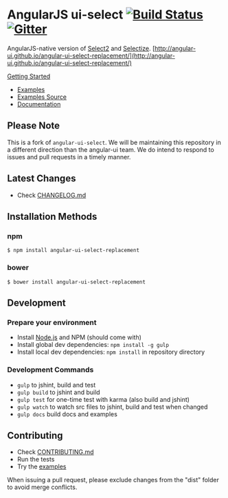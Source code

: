 # AngularJS ui-select [![Build Status](https://travis-ci.org/granteagon/angular-ui-select-replacement.svg?branch=master)](https://travis-ci.org/granteagon/angular-ui-select-replacement) [![Gitter](https://badges.gitter.im/Join%20Chat.svg)](https://gitter.im/granteagon/angular-ui-select-replacement?utm_source=badge&utm_medium=badge&utm_campaign=pr-badge&utm_content=badge)

AngularJS-native version of [Select2](http://ivaynberg.github.io/select2/) and [Selectize](http://brianreavis.github.io/selectize.js/). [http://angular-ui.github.io/angular-ui-select-replacement/](http://angular-ui.github.io/angular-ui-select-replacement/)

[Getting Started](https://github.com/granteagon/angular-ui-select-replacement/wiki/Getting-Started)

- [Examples](http://angular-ui.github.io/angular-ui-select-replacement/#examples)
- [Examples Source](./docs/examples)
- [Documentation](https://github.com/granteagon/angular-ui-select-replacement/wiki)

## Please Note

This is a fork of `angular-ui-select`.  We will be maintaining this repository
in a different direction than the angular-ui team.  We do intend to respond to
issues and pull requests in a timely manner.

## Latest Changes

- Check [CHANGELOG.md](/CHANGELOG.md)

## Installation Methods

### npm
```
$ npm install angular-ui-select-replacement
```
### bower
```
$ bower install angular-ui-select-replacement
```

## Development

### Prepare your environment
* Install [Node.js](http://nodejs.org/) and NPM (should come with)
* Install global dev dependencies: `npm install -g gulp`
* Install local dev dependencies: `npm install` in repository directory

### Development Commands

* `gulp` to jshint, build and test
* `gulp build` to jshint and build
* `gulp test` for one-time test with karma (also build and jshint)
* `gulp watch` to watch src files to jshint, build and test when changed
* `gulp docs` build docs and examples

## Contributing

- Check [CONTRIBUTING.md](/CONTRIBUTING.md)
- Run the tests
- Try the [examples](./docs/examples)

When issuing a pull request, please exclude changes from the "dist" folder to avoid merge conflicts.
